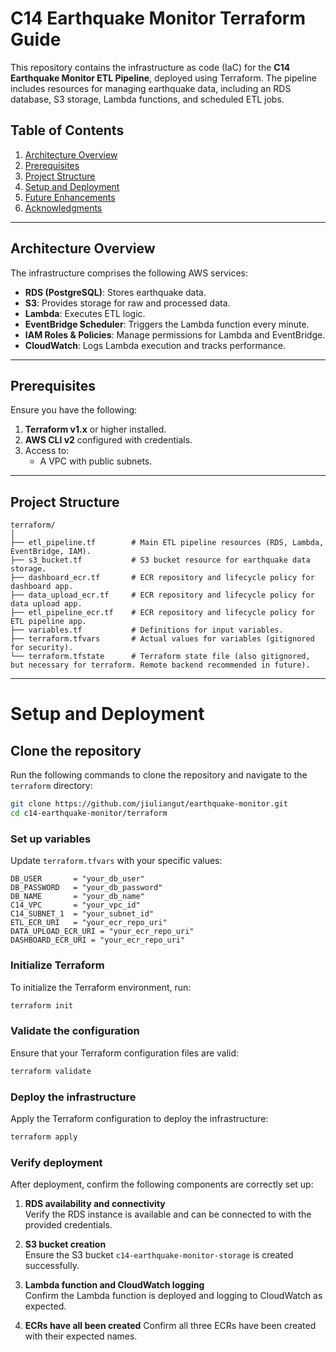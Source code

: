 # C14 Earthquake Monitor Terraform Guide

This repository contains the infrastructure as code (IaC) for the **C14 Earthquake Monitor ETL Pipeline**, deployed using Terraform. The pipeline includes resources for managing earthquake data, including an RDS database, S3 storage, Lambda functions, and scheduled ETL jobs.

## Table of Contents
1. [Architecture Overview](#architecture-overview)
2. [Prerequisites](#prerequisites)
3. [Project Structure](#project-structure)
4. [Setup and Deployment](#setup-and-deployment)
5. [Future Enhancements](#future-enhancements)
6. [Acknowledgments](#acknowledgments)

---

## Architecture Overview

The infrastructure comprises the following AWS services:
- **RDS (PostgreSQL)**: Stores earthquake data.
- **S3**: Provides storage for raw and processed data.
- **Lambda**: Executes ETL logic.
- **EventBridge Scheduler**: Triggers the Lambda function every minute.
- **IAM Roles & Policies**: Manage permissions for Lambda and EventBridge.
- **CloudWatch**: Logs Lambda execution and tracks performance.

---

## Prerequisites

Ensure you have the following:
1. **Terraform v1.x** or higher installed.
2. **AWS CLI v2** configured with credentials.
3. Access to:
    - A VPC with public subnets.

---

## Project Structure

```plaintext
terraform/
│
├── etl_pipeline.tf        # Main ETL pipeline resources (RDS, Lambda, EventBridge, IAM).
├── s3_bucket.tf           # S3 bucket resource for earthquake data storage.
├── dashboard_ecr.tf       # ECR repository and lifecycle policy for dashboard app.
├── data_upload_ecr.tf     # ECR repository and lifecycle policy for data upload app.
├── etl_pipeline_ecr.tf    # ECR repository and lifecycle policy for ETL pipeline app.
├── variables.tf           # Definitions for input variables.
├── terraform.tfvars       # Actual values for variables (gitignored for security).
└── terraform.tfstate      # Terraform state file (also gitignored, but necessary for terraform. Remote backend recommended in future).
```

---

# Setup and Deployment

## Clone the repository
Run the following commands to clone the repository and navigate to the `terraform` directory:

```bash
git clone https://github.com/jiuliangut/earthquake-monitor.git
cd c14-earthquake-monitor/terraform
```

### Set up variables

Update `terraform.tfvars` with your specific values:

```hcl
DB_USER       = "your_db_user"
DB_PASSWORD   = "your_db_password"
DB_NAME       = "your_db_name"
C14_VPC       = "your_vpc_id"
C14_SUBNET_1  = "your_subnet_id"
ETL_ECR_URI   = "your_ecr_repo_uri"
DATA_UPLOAD_ECR_URI = "your_ecr_repo_uri"
DASHBOARD_ECR_URI = "your_ecr_repo_uri"
```

### Initialize Terraform

To initialize the Terraform environment, run:

```bash
terraform init
```

### Validate the configuration

Ensure that your Terraform configuration files are valid:

```bash
terraform validate
```

### Deploy the infrastructure

Apply the Terraform configuration to deploy the infrastructure:

```bash
terraform apply
```

### Verify deployment

After deployment, confirm the following components are correctly set up:

1. **RDS availability and connectivity**  
   Verify the RDS instance is available and can be connected to with the provided credentials.

2. **S3 bucket creation**  
   Ensure the S3 bucket `c14-earthquake-monitor-storage` is created successfully.

3. **Lambda function and CloudWatch logging**  
   Confirm the Lambda function is deployed and logging to CloudWatch as expected.

4. **ECRs have all been created**
    Confirm all three ECRs have been created with their expected names. 
